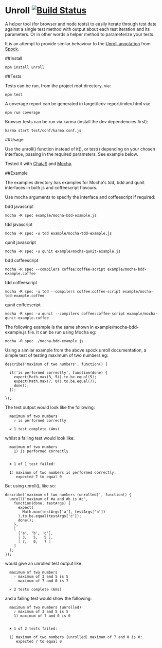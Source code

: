 Unroll [![Build Status](https://drone.io/github.com/lawrencec/Unroll/status.png)](https://drone.io/github.com/lawrencec/Unroll/latest)
======

A helper tool (for browser and node tests) to easily iterate through test data against a single test method with output about each test iteration and its parameters. Or in other words a helper method to parameterize your tests.

It is an attempt to provide similar behaviour to the [Unroll annotation](http://docs.spockframework.org/en/latest/data_driven_testing.html#method-unrolling) from [Spock](https://code.google.com/p/spock/).

##Install

    npm install unroll

##Tests

Tests can be run, from the project root directory, via:

    npm test

A coverage report can be generated in target/lcov-report/index.html via:
	
    npm run coverage

Browser tests can be run via karma (install the dev dependencies first):

    karma start test/conf/karma.conf.js

##Usage

Use the unroll() function instead of it(), or test() depending on your chosen interface, passing in the required parameters. See example below.

Tested it with [ChaiJS](http://chaijs.com/) and [Mocha](http://visionmedia.github.com/mocha/).

##Example

The examples directory has examples for Mocha's tdd, bdd and qunit interfaces in both js and coffeescript flavours.

Use mocha arguments to specify the interface and coffeescript if required:

bdd javascript

    mocha -R spec example/mocha-bdd-example.js

tdd javascript

    mocha -R spec -u tdd example/mocha-tdd-example.js

qunit javascript

    mocha -R spec -u qunit example/mocha-qunit-example.js

bdd coffeescript

    mocha -R spec --compilers coffee:coffee-script example/mocha-bdd-example.coffee

tdd coffeescript

    mocha -R spec -u tdd --compilers coffee:coffee-script example/mocha-tdd-example.coffee

qunit coffeescript

    mocha -R spec -u qunit --compilers coffee:coffee-script example/mocha-qunit-example.coffee

The following example is the same shown in example/mocha-bdd-example.js file. It can be run using Mocha eg:

    mocha -R spec ./mocha-bdd-example.js


Using a similar example from the above spock unroll documentation, a simple test of testing maximum of two numbers eg:

    describe('maximum of two numbers', function() {

      it('is performed correctly', function(done) {
        expect(Math.max(3, 5)).to.be.equal(5);
        expect(Math.max(7, 0)).to.be.equal(7);
        done();
      });
  
    });

The test output would look like the following:


      maximum of two numbers
        ✓ is performed correctly 

      ✔ 1 test complete (4ms)

whilst a failing test would look like:

      maximum of two numbers
        1) is performed correctly


      ✖ 1 of 1 test failed:

      1) maximum of two numbers is performed correctly:
         expected 7 to equal 0


But using unroll(), like so:


    describe('maximum of two numbers (unrolled)', function() {
      unroll('maximum of #a and #b is #c',
        function(done, testArgs) {
          expect(
            Math.max(testArgs['a'], testArgs['b'])
          ).to.be.equal(testArgs['c']);
          done();
        },
        [
          ['a', 'b', 'c'],
          [ 3,   5,   5 ],
          [ 7,   0,   7 ]
        ]
      );
    });

would give an unrolled test output like:


      maximum of two numbers
        - maximum of 3 and 5 is 5
        - maximum of 7 and 0 is 7

      ✔ 2 tests complete (6ms)

and a failing test would show the following:

      maximum of two numbers (unrolled)
        ✓ maximum of 3 and 5 is 5 
        1) maximum of 7 and 0 is 0


      ✖ 1 of 2 tests failed:

      1) maximum of two numbers (unrolled) maximum of 7 and 0 is 0:
         expected 7 to equal 0
